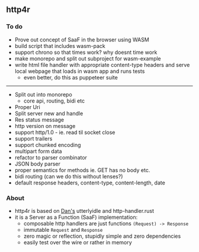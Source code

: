 ## http4r

### To do

- Prove out concept of SaaF in the browser using WASM
- build script that includes wasm-pack
- support chrono so that times work? why doesnt time work
- make monorepo and split out subproject for wasm-example
- write html file handler with appropriate content-type headers and serve 
local webpage that loads in wasm app and runs tests
  - even better, do this as puppeteer suite
  
---
- Split out into monorepo
  - core api, routing, bidi etc
- Proper Uri
- Split server new and handle
- Res status message
- http version on message
- support http/1.0 - ie. read til socket close
- support trailers
- support chunked encoding
- multipart form data
- refactor to parser combinator
- JSON body parser
- proper semantics for methods ie. GET has no body etc.
- bidi routing (can we do this without lenses?)
- default response headers, content-type, content-length, date

### About

- http4r is based on [Dan's](https://github.com/bodar/) utterlyidle and http-handler.rust 
- it is a Server as a Function (SaaF) implementation:
  - composable http handlers are just functions `(Request) -> Response`
  - immutable `Request` and `Response`
  - zero magic or reflection, stupidly simple and zero dependencies
  - easily test over the wire or rather in memory